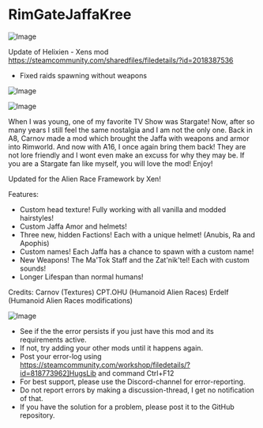 # RimGateJaffaKree

![Image](https://i.imgur.com/WAEzk68.png)

Update of Helixien - Xens mod
https://steamcommunity.com/sharedfiles/filedetails/?id=2018387536

- Fixed raids spawning without weapons

![Image](https://i.imgur.com/7Gzt3Rg.png)

	
![Image](https://i.imgur.com/NOW7jU1.png)

When I was young, one of my favorite TV Show was Stargate! Now, after so many years I still feel the same nostalgia and I am not the only one. Back in A8, Carnov made a mod which brought the Jaffa with weapons and armor into Rimworld. And now with A16, I once again bring them back! They are not lore friendly and I wont even make an excuss for why they may be. If you are a Stargate fan like myself, you will love the mod! Enjoy! 

Updated for the Alien Race Framework by Xen!
	
Features:
- Custom head texture! Fully working with all vanilla and modded hairstyles! 
- Custom Jaffa Amor and helmets! 
- Three new, hidden Factions! Each with a unique helmet! (Anubis, Ra and Apophis) 
- Custom names! Each Jaffa has a chance to spawn with a custom name! 
- New Weapons! The Ma'Tok Staff and the Zat'nik'tel! Each with custom sounds! 
- Longer Lifespan than normal humans!

Credits: 
Carnov (Textures) 
CPT.OHU (Humanoid Alien Races) 
Erdelf (Humanoid Alien Races modifications)

![Image](https://i.imgur.com/Rs6T6cr.png)



-  See if the the error persists if you just have this mod and its requirements active.
-  If not, try adding your other mods until it happens again.
-  Post your error-log using https://steamcommunity.com/workshop/filedetails/?id=818773962]HugsLib and command Ctrl+F12
-  For best support, please use the Discord-channel for error-reporting.
-  Do not report errors by making a discussion-thread, I get no notification of that.
-  If you have the solution for a problem, please post it to the GitHub repository.




